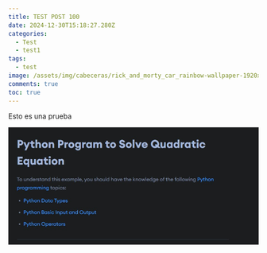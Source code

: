 ```yaml
---
title: TEST POST 100
date: 2024-12-30T15:18:27.280Z
categories:
  - Test
  - test1
tags:
  - test
image: /assets/img/cabeceras/rick_and_morty_car_rainbow-wallpaper-1920x1080.jpg
comments: true
toc: true
---
```

E﻿sto es una prueba

![](/assets/img/captura-de-pantalla-2024-12-30-130535.jpg)